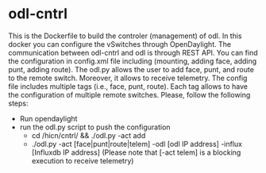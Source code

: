 # odl-cntrl
This is the Dockerfile to build the controler (management) of odl. In this docker you can configure the vSwitches through 
OpenDaylight. The communication between odl-cntrl and odl is through REST API. You can find the configuration in config.xml 
file including (mounting, adding face, adding punt, adding route). 
The odl.py allows the user to add face, punt, and route to the remote switch. Moreover, it allows to receive telemetry. 
The config file includes multiple tags (i.e., face, punt, route). 
Each tag allows to have the configuration of multiple remote switches. Please, follow the following steps:
* Run opendaylight 
* run the odl.py script to push the configuration
    *  cd /hicn/cntrl/ && ./odl.py -act add
    *  ./odl.py -act [face|punt|route|telem] -odl [odl IP address] -influx [Influxdb IP address]
      (Please note that [-act telem] is a blocking execution to receive telemetry)
